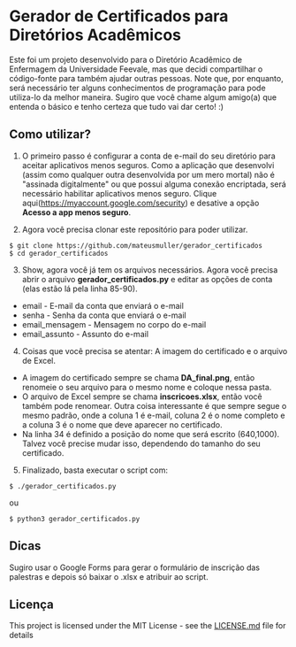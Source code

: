 # Gerador de Certificados para Diretórios Acadêmicos

Este foi um projeto desenvolvido para o Diretório Acadêmico de Enfermagem da Universidade Feevale, mas que decidi compartilhar o código-fonte para também ajudar outras pessoas. Note que, por enquanto, será necessário ter alguns conhecimentos de programação para pode utiliza-lo da melhor maneira. Sugiro que você chame algum amigo(a) que entenda o básico e tenho certeza que tudo vai dar certo! :)

## Como utilizar?

1. O primeiro passo é configurar a conta de e-mail do seu diretório para aceitar aplicativos menos seguros. Como a aplicação que desenvolvi (assim como qualquer outra desenvolvida por um mero mortal) não é "assinada digitalmente" ou que possui alguma conexão encriptada, será necessário habilitar aplicativos menos seguro. Clique aqui(https://myaccount.google.com/security) e desative a opção **Acesso a app menos seguro**.

2. Agora você precisa clonar este repositório para poder utilizar.

```
$ git clone https://github.com/mateusmuller/gerador_certificados
$ cd gerador_certificados
```

3. Show, agora você já tem os arquivos necessários. Agora você precisa abrir o arquivo **gerador_certificados.py** e editar as opções de conta (elas estão lá pela linha 85-90).

* email - E-mail da conta que enviará o e-mail
* senha - Senha da conta que enviará o e-mail
* email_mensagem - Mensagem no corpo do e-mail
* email_assunto - Assunto do e-mail

4. Coisas que você precisa se atentar: A imagem do certificado e o arquivo de Excel.

* A imagem do certificado sempre se chama **DA_final.png**, então renomeie o seu arquivo para o mesmo nome e coloque nessa pasta.
* O arquivo de Excel sempre se chama **inscricoes.xlsx**, então você também pode renomear. Outra coisa interessante é que sempre segue o mesmo padrão, onde a coluna 1 é e-mail, coluna 2 é o nome completo e a coluna 3 é o nome que deve aparecer no certificado.
* Na linha 34 é definido a posição do nome que será escrito (640,1000). Talvez você precise mudar isso, dependendo do tamanho do seu certificado.

5. Finalizado, basta executar o script com:

```
$ ./gerador_certificados.py
```

ou

```
$ python3 gerador_certificados.py
```

## Dicas

Sugiro usar o Google Forms para gerar o formulário de inscrição das palestras e depois só baixar o .xlsx e atribuir ao script.

## Licença

This project is licensed under the MIT License - see the [LICENSE.md](LICENSE.md) file for details

